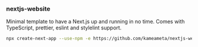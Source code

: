 ### nextjs-website

Minimal template to have a Next.js up and running in no time.
Comes with TypeScript, prettier, eslint and stylelint support.

```sh
npx create-next-app --use-npm -e https://github.com/kameameta/nextjs-website
```
